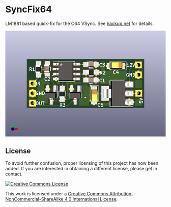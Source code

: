 # SyncFix64

LM1881 based quick-fix for the C64 VSync. See [hackup.net](https://www.hackup.net/tag/syncfix64/) for details.

![SyncFix64 Board](SyncFix64.png?raw=true "SyncFix64 Board")

## License

To avoid further confusion, proper licensing of this project has now been added. If you are interested in obtaining a different license, please get in contact.

[![Creative Commons License](https://i.creativecommons.org/l/by-nc-sa/4.0/88x31.png)](http://creativecommons.org/licenses/by-nc-sa/4.0/)

This work is licensed under a [Creative Commons Attribution-NonCommercial-ShareAlike 4.0 International License](http://creativecommons.org/licenses/by-nc-sa/4.0/).
